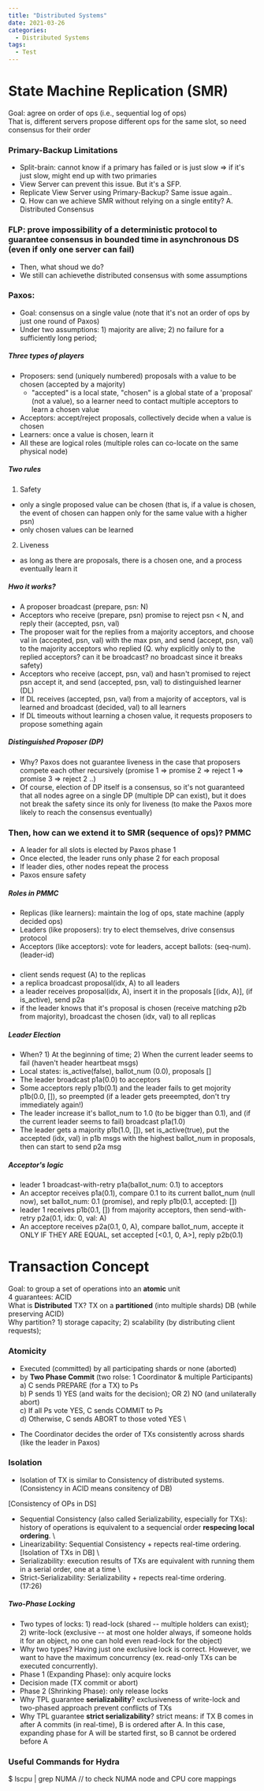 ```yaml
---
title: "Distributed Systems"
date: 2021-03-26
categories:
  - Distributed Systems
tags:
  - Test
---
```


# State Machine Replication (SMR)
Goal: agree on order of ops (i.e., sequential log of ops) \
That is, different servers propose different ops for the same slot, so need consensus for their order

### Primary-Backup Limitations
- Split-brain: cannot know if a primary has failed or is just slow => if it's just slow, might end up with two primaries
- View Server can prevent this issue. But it's a SFP.
- Replicate View Server using Primary-Backup? Same issue again..
- Q. How can we achieve SMR without relying on a single entity? A. Distributed Consensus

### FLP: prove impossibility of a deterministic protocol to guarantee consensus in bounded time in asynchronous DS (even if only one server can fail)
- Then, what shoud we do?
- We still can achievethe distributed consensus with some assumptions

### Paxos: 
- Goal: consensus on a single value (note that it's not an order of ops by just one round of Paxos)
- Under two assumptions: 1) majority are alive; 2) no failure for a sufficiently long period;

##### Three types of players
- Proposers: send (uniquely numbered) proposals with a value to be chosen (accepted by a majority)
  * "accepted" is a local state, "chosen" is a global state of a 'proposal' (not a value), so a learner need to contact multiple acceptors to learn a chosen value
- Acceptors: accept/reject proposals, collectively decide when a value is chosen
- Learners: once a value is chosen, learn it
- All these are logical roles (multiple roles can co-locate on the same physical node)

##### Two rules
1. Safety
  * only a single proposed value can be chosen (that is, if a value is chosen, the event of chosen can happen only for the same value with a higher psn)
  * only chosen values can be learned
2. Liveness
  * as long as there are proposals, there is a chosen one, and a process eventually learn it


##### Hwo it works?
- A proposer broadcast (prepare, psn: N)
- Acceptors who receive (prepare, psn) promise to reject psn < N, and reply their (accepted, psn, val)
- The proposer wait for the replies from a majority acceptors, and choose val in (accepted, psn, val) with the max psn, and send (accept, psn, val) to the majority acceptors who replied (Q. why explicitly only to the replied acceptors? can it be broadcast? no broadcast since it breaks safety) 
- Acceptors who receive (accept, psn, val) and hasn't promised to reject psn accept it, and send (accepted, psn, val) to distinguished learner (DL)
- If DL receives (accepted, psn, val) from a majority of acceptors, val is learned and broadcast (decided, val) to all learners 
- If DL timeouts without learning a chosen value, it requests proposers to propose something again

##### Distinguished Proposer (DP)
- Why? Paxos does not guarantee liveness in the case that proposers compete each other recursively (promise 1 => promise 2 => reject 1 => promise 3 => reject 2 ..)
- Of course, election of DP itself is a consensus, so it's not guaranteed that all nodes agree on a single DP (multiple DP can exist), but it does not break the safety since its only for liveness (to make the Paxos more likely to reach the consensus eventually)


### Then, how can we extend it to SMR (sequence of ops)? PMMC
- A leader for all slots is elected by Paxos phase 1
- Once elected, the leader runs only phase 2 for each proposal
- If leader dies, other nodes repeat the process
- Paxos ensure safety

##### Roles in PMMC
- Replicas (like learners): maintain the log of ops, state machine (apply decided ops) 
- Leaders (like proposers): try to elect themselves, drive consensus protocol
- Acceptors (like acceptors): vote for leaders, accept ballots: (seq-num).(leader-id)

##### 
- client sends request (A) to the replicas 
- a replica broadcast proposal(idx, A) to all leaders
- a leader receives proposal(idx, A), insert it in the proposals \[(idx, A)\], (if is_active), send p2a
- if the leader knows that it's proposal is chosen (receive matching p2b from majority), broadcast the chosen (idx, val) to all replicas 

##### Leader Election
- When? 1) At the beginning of time; 2) When the current leader seems to fail (haven't header heartbeat msgs) 
- Local states: is_active(false), ballot_num (0.0), proposals \[\] 
- The leader broadcast p1a(0.0) to acceptors
- Some acceptors reply p1b(0.1) and the leader fails to get mojority p1b(0.0, \[\]), so preempted (if a leader gets preeempted, don't try immediately again!)
- The leader increase it's ballot_num to 1.0 (to be bigger than 0.1), and (if the current leader seems to fail) broadcast p1a(1.0)
- The leader gets a majority p1b(1.0, \[\]), set is_active(true), put the accepted (idx, val) in p1b msgs with the highest ballot_num in proposals, then can start to send p2a msg  

##### Acceptor's logic
- leader 1 broadcast-with-retry p1a(ballot_num: 0.1) to acceptors 
- An acceptor receives p1a(0.1), compare 0.1 to its current ballot_num (null now), set ballot_num: 0.1 (promise), and reply p1b(0.1, accepted: [])   
- leader 1 receives p1b(0.1, []) from majority acceptors, then send-with-retry p2a(0.1, idx: 0, val: A)
- An acceptore receives p2a(0.1, 0, A), compare ballot_num, accepte it ONLY IF THEY ARE EQUAL, set accepted \[<0.1, 0, A>\], reply p2b(0.1)


# Transaction Concept
Goal: to group a set of operations into an **atomic** unit \
4 guarantees: ACID \
What is **Distributed** TX? TX on a **partitioned** (into multiple shards) DB (while preserving ACID) \
Why partition? 1) storage capacity; 2) scalability (by distributing client requests); 

### Atomicity
- Executed (committed) by all participating shards or none (aborted) 
- by **Two Phase Commit** (two rolse: 1 Coordinator & multiple Participants) \
a) C sends PREPARE (for a TX) to Ps \
b) P sends 1) YES (and waits for the decision); OR 2) NO (and unilaterally abort) \
c) If all Ps vote YES, C sends COMMIT to Ps \
d) Otherwise, C sends ABORT to those voted YES \
* The Coordinator decides the order of TXs consistently across shards (like the leader in Paxos)

### Isolation
- Isolation of TX is similar to Consistency of distributed systems. (Consistency in ACID means consitency of DB)

[Consistency of OPs in DS]
- Sequential Consistency (also called Serializability, especially for TXs): 
history of operations is equivalent to a sequencial order **respecing local ordering**. \
- Linearizability: Sequential Consistency + repects real-time ordering. \
[Isolation of TXs in DB] \
- Serializability: execution results of TXs are equivalent with running them in a serial order, one at a time \
- Strict-Serializability: Serializability + repects real-time ordering. \
(17:26)

##### Two-Phase Locking
- Two types of locks: 1) read-lock (shared -- multiple holders can exist); 2) write-lock (exclusive -- at most one holder always, if someone holds it for an object, no one can hold even read-lock for the object)
- Why two types? Having just one exclusive lock is correct. However, we want to have the maximum concurrency (ex. read-only TXs can be executed concurrently).
- Phase 1 (Expanding Phase): only acquire locks
- Decision made (TX commit or abort)
- Phase 2 (Shrinking Phase): only release locks
- Why TPL guarantee **serializability**? exclusiveness of write-lock and two-phased approach prevent conflicts of TXs
- Why TPL guarantee **strict serializability**? strict means: if TX B comes in after A commits (in real-time), B is ordered after A. In this case, expanding phase for A will be started first, so B cannot be ordered before A







### Useful Commands for Hydra

$ lscpu | grep NUMA
// to check NUMA node and CPU core mappings 




